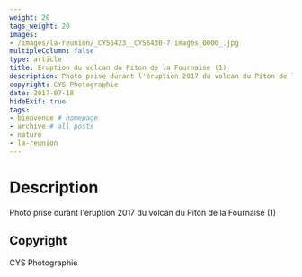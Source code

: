 ```yaml
---
weight: 20
tags_weight: 20
images:
- /images/la-reunion/_CYS6423__CYS6430-7 images_0000_.jpg
multipleColumn: false
type: article
title: Éruption du volcan du Piton de la Fournaise (1)
description: Photo prise durant l'éruption 2017 du volcan du Piton de la Fournaise (1)
copyright: CYS Photographie
date: 2017-07-18
hideExif: true
tags:
- bienvenue # homepage
- archive # all posts
- nature
- la-reunion
---
```


# Description

Photo prise durant l'éruption 2017 du volcan du Piton de la Fournaise (1)

## Copyright

CYS Photographie
